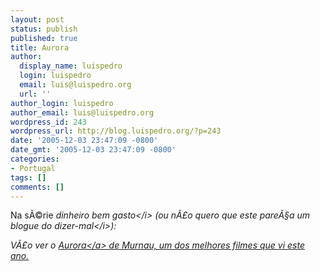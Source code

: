 ```yaml
---
layout: post
status: publish
published: true
title: Aurora
author:
  display_name: luispedro
  login: luispedro
  email: luis@luispedro.org
  url: ''
author_login: luispedro
author_email: luis@luispedro.org
wordpress_id: 243
wordpress_url: http://blog.luispedro.org/?p=243
date: '2005-12-03 23:47:09 -0800'
date_gmt: '2005-12-03 23:47:09 -0800'
categories:
- Portugal
tags: []
comments: []
---
```

<p>Na s&Atilde;&copy;rie <i>dinheiro bem gasto<&#47;i> (ou <i>n&Atilde;&pound;o quero que este pare&Atilde;&sect;a um blogue do dizer-mal<&#47;i>):</p>
<p>V&Atilde;&pound;o ver o <a href="http:&#47;&#47;cinecartaz.publico.clix.pt&#47;filme.asp?id=18695">Aurora<&#47;a> de Murnau, um dos melhores filmes que vi este ano.</p>
